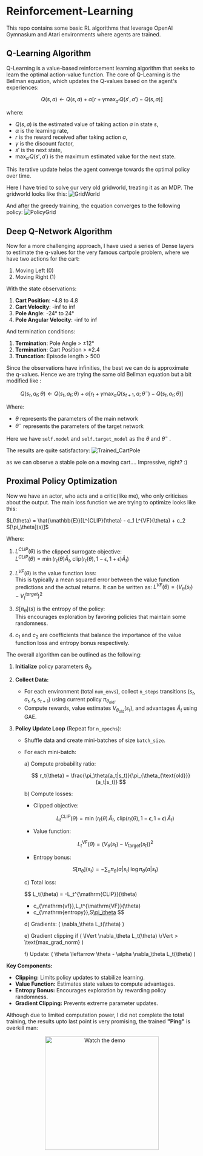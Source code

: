 # Reinforcement-Learning
This repo contains some basic RL algorithms that leverage OpenAI Gymnasium and Atari environments where agents are trained.

## Q-Learning Algorithm
Q-Learning is a value-based reinforcement learning algorithm that seeks to learn the optimal action-value function. The core of Q-Learning is the Bellman equation, which updates the Q-values based on the agent's experiences:

$$
Q(s, a) \leftarrow Q(s, a) + \alpha \left[ r + \gamma \max_{a'} Q(s', a') - Q(s, a) \right]
$$

where:
- $Q(s, a)$ is the estimated value of taking action $a$ in state $s$,
- $\alpha$ is the learning rate,
- $r$ is the reward received after taking action $a$,
- $\gamma$ is the discount factor,
- $s'$ is the next state,
- $\max_{a'} Q(s', a')$ is the maximum estimated value for the next state.

This iterative update helps the agent converge towards the optimal policy over time.

Here I have tried to solve our very old gridworld, treating it as an MDP. The gridworld looks like this:
![GridWorld](images/gridworld.png)

And after the greedy training, the equation converges to the following policy:
![PolicyGrid](images/policy_grid.png)


## Deep Q-Network Algorithm
Now for a more challenging approach, I have used a series of Dense layers to estimate the q-values for the very famous cartpole problem, 
where we have two actions for the cart:
1. Moving Left (0)
2. Moving Right (1)

With the state observations:
1. **Cart Position**: -4.8 to 4.8
2. **Cart Velocity**: -inf to inf
3. **Pole Angle**: -24° to 24°
4. **Pole Angular Velocity**: -inf to inf

And termination conditions:
1. **Termination**: Pole Angle > ±12°
2. **Termination**: Cart Position > ±2.4
3. **Truncation**: Episode length > 500

Since the observations have infinities, the best we can do is approximate the q-values. Hence we are trying the same old Bellman equation but a bit modified like :

$$
Q(s_t, a_t; \theta) \leftarrow Q(s_t, a_t; \theta) + \alpha [r_t + \gamma \max_{a} Q(s_{t+1}, a; \theta^-) - Q(s_t, a_t; \theta)]
$$  

Where:  
   - $\theta$ represents the parameters of the main network  
   - $\theta^-$ represents the parameters of the target network

Here we have `self.model` and `self.target_model` as the $\theta$ and $\theta^-$ .

The results are quite satisfactory:
![Trained_CartPole](videos/cartpole_run.gif)

as we can observe a stable pole on a moving cart.... Impressive, right? :) 

## Proximal Policy Optimization
Now we have an actor, who acts and a critic(like me), who only criticises about the output. The main loss function we are trying to optimize looks like this:

$L(\theta) = \hat{\mathbb{E}}[L^{CLIP}(\theta) - c_1 L^{VF}(\theta) + c_2 S[\pi_\theta](s)]$

Where:

1. $L^{CLIP}(\theta)$ is the clipped surrogate objective:  
   $L^{CLIP}(\theta) = \min(r_t(\theta)\hat{A}_t, \text{clip}(r_t(\theta), 1-\epsilon, 1+\epsilon)\hat{A}_t)$

2. $L^{VF}(\theta)$ is the value function loss:  
   This is typically a mean squared error between the value function predictions and the actual returns. It can be written as:
   $L^{VF}(\theta) = (V_\theta(s_t) - V^{target}_t)^2$

3. $S[\pi_\theta](s)$ is the entropy of the policy:  
   This encourages exploration by favoring policies that maintain some randomness.

4. $c_1$ and $c_2$ are coefficients that balance the importance of the value function loss and entropy bonus respectively.

The overall algorithm can be outlined as the following:

1. **Initialize** policy parameters $\theta_0$.

2. **Collect Data:**
   - For each environment (total `num_envs`), collect `n_steps` transitions $(s_t, a_t, r_t, s_{t+1})$ using current policy $\pi_{\theta_{\text{old}}}$.
   - Compute rewards, value estimates $V_{\theta_{\text{old}}}(s_t)$, and advantages $\hat{A}_t$ using GAE.

3. **Policy Update Loop** (Repeat for `n_epochs`):

   - Shuffle data and create mini-batches of size `batch_size`.

   - For each mini-batch:

     a) Compute probability ratio:

        $$
        r_t(\theta) = \frac{\pi_\theta(a_t|s_t)}{\pi_{\theta_{\text{old}}}(a_t|s_t)}
        $$

     b) Compute losses:

        - Clipped objective:

          $$
          L_t^{\mathrm{CLIP}}(\theta)
          = \min\!\big(r_t(\theta)\,\hat A_t,\ \mathrm{clip}(r_t(\theta),1-\epsilon,1+\epsilon)\,\hat A_t\big)
          $$

        - Value function:

          $$
          L_t^{\mathrm{VF}}(\theta)=\big(V_\theta(s_t)-V_{\mathrm{target}}(s_t)\big)^2
          $$

        - Entropy bonus:

          $$
          S[\pi_\theta](s_t) = -\sum_a \pi_\theta(a|s_t)\,\log \pi_\theta(a|s_t)
          $$

     c) Total loss:

        $$
        L_t(\theta) = -L_t^{\mathrm{CLIP}}(\theta)
        + c_{\mathrm{vf}}\,L_t^{\mathrm{VF}}(\theta)
        - c_{\mathrm{entropy}}\,S[\pi_\theta](s_t)
        $$

     d) Gradients: \( \nabla_\theta L_t(\theta) \)

     e) Gradient clipping if \( \lVert \nabla_\theta L_t(\theta) \rVert > \text{max\_grad\_norm} \)

     f) Update: \( \theta \leftarrow \theta - \alpha \nabla_\theta L_t(\theta) \)


**Key Components:**
- **Clipping:** Limits policy updates to stabilize learning.
- **Value Function:** Estimates state values to compute advantages.
- **Entropy Bonus:** Encourages exploration by rewarding policy randomness.
- **Gradient Clipping:** Prevents extreme parameter updates.

Although due to limited computation power, I did not complete the total training, the results upto last point is very promising, the trained **"Ping"** is overkill man:

<p align="center">
  <a href="videos/demo.mp4">
    <img src="videos/ppo_pong_eval-step-0-to-step-3000.gif" alt="Watch the demo" width="300"/>
  </a>
</p>
